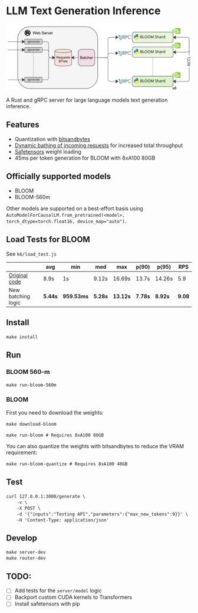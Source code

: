 # LLM Text Generation Inference

<div align="center">

![architecture](assets/architecture.jpg)

</div>

A Rust and gRPC server for large language models text generation inference.

## Features

- Quantization with [bitsandbytes](https://github.com/TimDettmers/bitsandbytes)
- [Dynamic bathing of incoming requests](https://github.com/huggingface/text-generation-inference/blob/main/router/src/batcher.rs#L88) for increased total throughput
- [Safetensors](https://github.com/huggingface/safetensors) weight loading
- 45ms per token generation for BLOOM with 8xA100 80GB

## Officially supported models

- BLOOM
- BLOOM-560m

Other models are supported on a best-effort basis using `AutoModelForCausalLM.from_pretrained(<model>, torch_dtype=torch.float16, device_map="auto")`.

## Load Tests for BLOOM

See `k6/load_test.js`

|                                                              | avg       | min          | med       | max        | p(90)     | p(95)     | RPS      |
|--------------------------------------------------------------|-----------|--------------|-----------|------------|-----------|-----------|----------|
| [Original code](https://github.com/huggingface/transformers_bloom_parallel) | 8.9s      | 1s           | 9.12s     | 16.69s     | 13.7s     | 14.26s    | 5.9      |
| New batching logic                                           | **5.44s** | **959.53ms** | **5.28s** | **13.12s** | **7.78s** | **8.92s** | **9.08** |

## Install

```shell
make install
```

## Run 

### BLOOM 560-m

```shell
make run-bloom-560m
```

### BLOOM

First you need to download the weights:

```shell
make download-bloom
```

```shell
make run-bloom # Requires 8xA100 80GB
```

You can also quantize the weights with bitsandbytes to reduce the VRAM requirement:

```shell
make run-bloom-quantize # Requires 8xA100 40GB
```

## Test

```shell
curl 127.0.0.1:3000/generate \
    -v \
    -X POST \
    -d '{"inputs":"Testing API","parameters":{"max_new_tokens":9}}' \
    -H 'Content-Type: application/json'
```

## Develop

```shell
make server-dev
make router-dev
```

## TODO:

- [ ] Add tests for the `server/model` logic
- [ ] Backport custom CUDA kernels to Transformers
- [ ] Install safetensors with pip